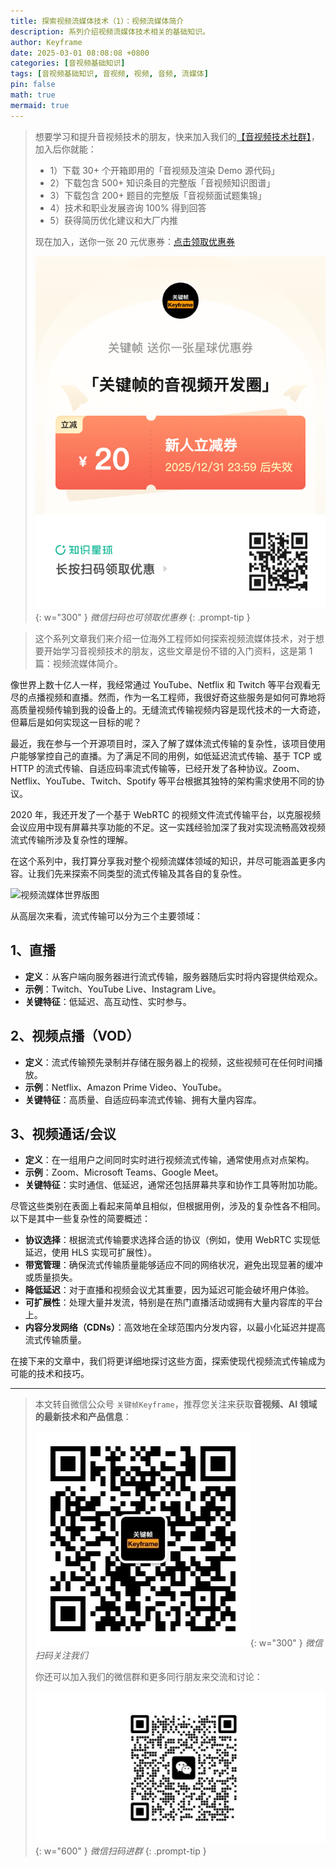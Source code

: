 ```yaml
---
title: 探索视频流媒体技术（1）：视频流媒体简介
description: 系列介绍视频流媒体技术相关的基础知识。
author: Keyframe
date: 2025-03-01 08:08:08 +0800
categories: [音视频基础知识]
tags: [音视频基础知识, 音视频, 视频, 音频, 流媒体]
pin: false
math: true
mermaid: true
---
```


>想要学习和提升音视频技术的朋友，快来加入我们的<a href="https://t.zsxq.com/jRprT" target="_blank" rel="noopener noreferrer">【音视频技术社群】</a>，加入后你就能：
>
>- 1）下载 30+ 个开箱即用的「音视频及渲染 Demo 源代码」
>- 2）下载包含 500+ 知识条目的完整版「音视频知识图谱」
>- 3）下载包含 200+ 题目的完整版「音视频面试题集锦」
>- 4）技术和职业发展咨询 100% 得到回答
>- 5）获得简历优化建议和大厂内推
>  
>现在加入，送你一张 20 元优惠券：<a href="https://t.zsxq.com/jRprT" target="_blank" rel="noopener noreferrer">点击领取优惠券</a>
>
>![知识星球新人优惠券](assets/img/keyframe-zsxq-coupon.png){: w="300" }
>_微信扫码也可领取优惠券_
{: .prompt-tip }

>这个系列文章我们来介绍一位海外工程师如何探索视频流媒体技术，对于想要开始学习音视频技术的朋友，这些文章是份不错的入门资料，这是第 1 篇：视频流媒体简介。


像世界上数十亿人一样，我经常通过 YouTube、Netflix 和 Twitch 等平台观看无尽的点播视频和直播。然而，作为一名工程师，我很好奇这些服务是如何可靠地将高质量视频传输到我的设备上的。无缝流式传输视频内容是现代技术的一大奇迹，但幕后是如何实现这一目标的呢？

最近，我在参与一个开源项目时，深入了解了媒体流式传输的复杂性，该项目使用户能够掌控自己的直播。为了满足不同的用例，如低延迟流式传输、基于 TCP 或 HTTP 的流式传输、自适应码率流式传输等，已经开发了各种协议。Zoom、Netflix、YouTube、Twitch、Spotify 等平台根据其独特的架构需求使用不同的协议。

2020 年，我还开发了一个基于 WebRTC 的视频文件流式传输平台，以克服视频会议应用中现有屏幕共享功能的不足。这一实践经验加深了我对实现流畅高效视频流式传输所涉及复杂性的理解。

在这个系列中，我打算分享我对整个视频流媒体领域的知识，并尽可能涵盖更多内容。让我们先来探索不同类型的流式传输及其各自的复杂性。

![视频流媒体世界版图](https://media2.dev.to/cdn-cgi/image/width=800%2Cheight=%2Cfit=scale-down%2Cgravity=auto%2Cformat=auto/https%3A%2F%2Fdev-to-uploads.s3.amazonaws.com%2Fuploads%2Farticles%2F5c73vlc3yfgrh74to1tg.jpg)


从高层次来看，流式传输可以分为三个主要领域：

## 1、直播

- **定义**：从客户端向服务器进行流式传输，服务器随后实时将内容提供给观众。
- **示例**：Twitch、YouTube Live、Instagram Live。
- **关键特征**：低延迟、高互动性、实时参与。

## 2、视频点播（VOD）

- **定义**：流式传输预先录制并存储在服务器上的视频，这些视频可在任何时间播放。
- **示例**：Netflix、Amazon Prime Video、YouTube。
- **关键特征**：高质量、自适应码率流式传输、拥有大量内容库。

## 3、视频通话/会议

- **定义**：在一组用户之间同时实时进行视频流式传输，通常使用点对点架构。
- **示例**：Zoom、Microsoft Teams、Google Meet。
- **关键特征**：实时通信、低延迟，通常还包括屏幕共享和协作工具等附加功能。

尽管这些类别在表面上看起来简单且相似，但根据用例，涉及的复杂性各不相同。以下是其中一些复杂性的简要概述：

- **协议选择**：根据流式传输要求选择合适的协议（例如，使用 WebRTC 实现低延迟，使用 HLS 实现可扩展性）。
- **带宽管理**：确保流式传输质量能够适应不同的网络状况，避免出现显著的缓冲或质量损失。
- **降低延迟**：对于直播和视频会议尤其重要，因为延迟可能会破坏用户体验。
- **可扩展性**：处理大量并发流，特别是在热门直播活动或拥有大量内容库的平台上。
- **内容分发网络（CDNs）**：高效地在全球范围内分发内容，以最小化延迟并提高流式传输质量。

在接下来的文章中，我们将更详细地探讨这些方面，探索使现代视频流式传输成为可能的技术和技巧。




---

> 本文转自微信公众号 `关键帧Keyframe`，推荐您关注来获取**音视频、AI 领域的最新技术和产品信息**：
>
>![微信公众号](assets/img/keyframe-mp.jpg){: w="300" }
>_微信扫码关注我们_
>
>你还可以加入我们的微信群和更多同行朋友来交流和讨论：
>
>![关键帧的音视频开发群](assets/img/av-wechat-group.jpg){: w="600" }
>_微信扫码进群_
{: .prompt-tip }


